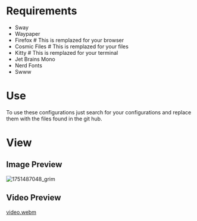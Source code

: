 # Requirements
- Sway
- Waypaper
- Firefox # This is remplazed for your browser
- Cosmic Files # This is remplazed for your files
- Kitty # This is remplazed for your terminal
- Jet Brains Mono
- Nerd Fonts
- Swww
# Use
To use these configurations just search for your configurations and replace them with the files found in the git hub.
# View
## Image Preview
![1751487048_grim](https://github.com/user-attachments/assets/142539e7-42fa-4b08-9b62-5585f10e0568)
## Video Preview
[video.webm](https://github.com/user-attachments/assets/e9385092-a9bc-493d-bb8c-4478d0281a42)


